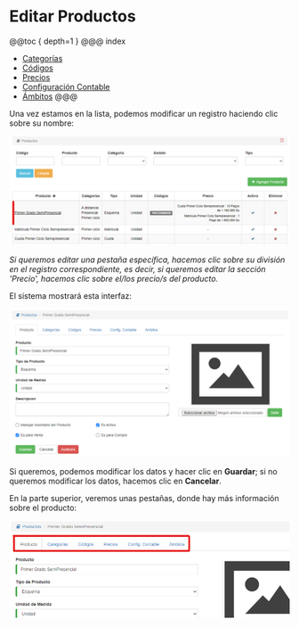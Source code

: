 # Editar Productos

@@toc { depth=1 } 
@@@ index
* [Categorías](editar_productos_categorias.md)
* [Códigos](editar_productos_codigos.md)
* [Precios](editar_productos_precios.md)
* [Configuración Contable](editar_productos_configuracioncontable.md)
* [Ámbitos](editar_productos_ambitos.md)
@@@

Una vez estamos en la lista, podemos modificar un registro haciendo clic sobre su nombre:

![Seleccionar registro a editar](img/productos_editar_seleccionar.png)

*Si queremos editar una pestaña específica, hacemos clic sobre su división en el registro correspondiente, es decir, si queremos editar la sección 'Precio', hacemos clic sobre el/los precio/s del producto.*

El sistema mostrará esta interfaz:

![Editar producto](img/productos_editar.png)

Si queremos, podemos modificar los datos y hacer clic en **Guardar**; si no queremos modificar los datos, hacemos clic en **Cancelar**.

En la parte superior, veremos unas pestañas, donde hay más información sobre el producto:

![Editar producto](img/productos_editar_pestanhas.png)
